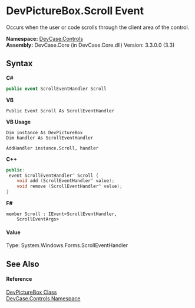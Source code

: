 # DevPictureBox.Scroll Event
 

Occurs when the user or code scrolls through the client area of the control.

**Namespace:**&nbsp;<a href="N_DevCase_Controls">DevCase.Controls</a><br />**Assembly:**&nbsp;DevCase.Core (in DevCase.Core.dll) Version: 3.3.0.0 (3.3)

## Syntax

**C#**<br />
``` C#
public event ScrollEventHandler Scroll
```

**VB**<br />
``` VB
Public Event Scroll As ScrollEventHandler
```

**VB Usage**<br />
``` VB Usage
Dim instance As DevPictureBox
Dim handler As ScrollEventHandler

AddHandler instance.Scroll, handler

```

**C++**<br />
``` C++
public:
 event ScrollEventHandler^ Scroll {
	void add (ScrollEventHandler^ value);
	void remove (ScrollEventHandler^ value);
}
```

**F#**<br />
``` F#
member Scroll : IEvent<ScrollEventHandler,
    ScrollEventArgs>

```


#### Value
Type: System.Windows.Forms.ScrollEventHandler

## See Also


#### Reference
<a href="T_DevCase_Controls_DevPictureBox">DevPictureBox Class</a><br /><a href="N_DevCase_Controls">DevCase.Controls Namespace</a><br />